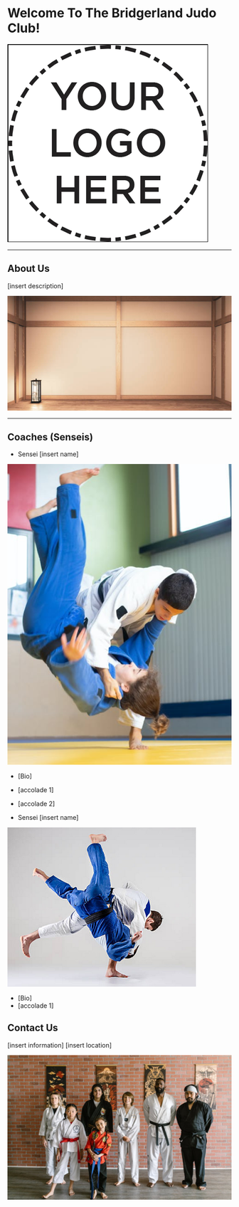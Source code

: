 # Welcome To The Bridgerland Judo Club!
![logo](./Assets/logo.png)

---
## About Us
[insert description]

![dojo](./Assets/dojo.png)

--- 
## Coaches (Senseis)

* Sensei [insert name]

![sensei1](./Assets/sensei1.png)

  * [Bio]
  * [accolade 1]
  * [accolade 2]
  
* Sensei [insert name]



![sensei2](./Assets/sensei2.png)

  * [Bio]
  * [accolade 1]

## Contact Us
[insert information]
[insert location]

![team pic](./Assets/team.png)

